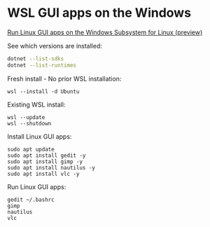 # WSL GUI apps on the Windows

[Run Linux GUI apps on the Windows Subsystem for Linux (preview)](https://docs.microsoft.com/en-us/windows/wsl/tutorials/gui-apps "docs.microsoft.com")

See which versions are installed:
```bash
dotnet --list-sdks
dotnet --list-runtimes
```

Fresh install - No prior WSL installation:
```
wsl --install -d Ubuntu
```

Existing WSL install:
```
wsl --update
wsl --shutdown
```

Install Linux GUI apps:
```
sudo apt update
sudo apt install gedit -y
sudo apt install gimp -y
sudo apt install nautilus -y
sudo apt install vlc -y
```

Run Linux GUI apps:
```
gedit ~/.bashrc
gimp
nautilus
vlc
```
